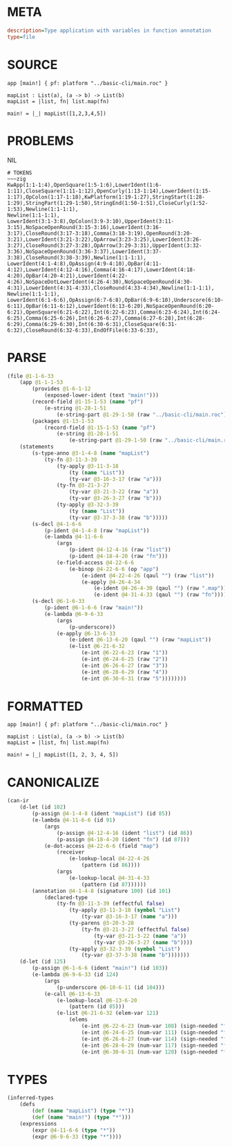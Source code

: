 # META
~~~ini
description=Type application with variables in function annotation
type=file
~~~
# SOURCE
~~~roc
app [main!] { pf: platform "../basic-cli/main.roc" }

mapList : List(a), (a -> b) -> List(b)
mapList = |list, fn| list.map(fn)

main! = |_| mapList([1,2,3,4,5])
~~~
# PROBLEMS
NIL

~~~
# TOKENS
~~~zig
KwApp(1:1-1:4),OpenSquare(1:5-1:6),LowerIdent(1:6-1:11),CloseSquare(1:11-1:12),OpenCurly(1:13-1:14),LowerIdent(1:15-1:17),OpColon(1:17-1:18),KwPlatform(1:19-1:27),StringStart(1:28-1:29),StringPart(1:29-1:50),StringEnd(1:50-1:51),CloseCurly(1:52-1:53),Newline(1:1-1:1),
Newline(1:1-1:1),
LowerIdent(3:1-3:8),OpColon(3:9-3:10),UpperIdent(3:11-3:15),NoSpaceOpenRound(3:15-3:16),LowerIdent(3:16-3:17),CloseRound(3:17-3:18),Comma(3:18-3:19),OpenRound(3:20-3:21),LowerIdent(3:21-3:22),OpArrow(3:23-3:25),LowerIdent(3:26-3:27),CloseRound(3:27-3:28),OpArrow(3:29-3:31),UpperIdent(3:32-3:36),NoSpaceOpenRound(3:36-3:37),LowerIdent(3:37-3:38),CloseRound(3:38-3:39),Newline(1:1-1:1),
LowerIdent(4:1-4:8),OpAssign(4:9-4:10),OpBar(4:11-4:12),LowerIdent(4:12-4:16),Comma(4:16-4:17),LowerIdent(4:18-4:20),OpBar(4:20-4:21),LowerIdent(4:22-4:26),NoSpaceDotLowerIdent(4:26-4:30),NoSpaceOpenRound(4:30-4:31),LowerIdent(4:31-4:33),CloseRound(4:33-4:34),Newline(1:1-1:1),
Newline(1:1-1:1),
LowerIdent(6:1-6:6),OpAssign(6:7-6:8),OpBar(6:9-6:10),Underscore(6:10-6:11),OpBar(6:11-6:12),LowerIdent(6:13-6:20),NoSpaceOpenRound(6:20-6:21),OpenSquare(6:21-6:22),Int(6:22-6:23),Comma(6:23-6:24),Int(6:24-6:25),Comma(6:25-6:26),Int(6:26-6:27),Comma(6:27-6:28),Int(6:28-6:29),Comma(6:29-6:30),Int(6:30-6:31),CloseSquare(6:31-6:32),CloseRound(6:32-6:33),EndOfFile(6:33-6:33),
~~~
# PARSE
~~~clojure
(file @1-1-6-33
	(app @1-1-1-53
		(provides @1-6-1-12
			(exposed-lower-ident (text "main!")))
		(record-field @1-15-1-53 (name "pf")
			(e-string @1-28-1-51
				(e-string-part @1-29-1-50 (raw "../basic-cli/main.roc"))))
		(packages @1-13-1-53
			(record-field @1-15-1-53 (name "pf")
				(e-string @1-28-1-51
					(e-string-part @1-29-1-50 (raw "../basic-cli/main.roc"))))))
	(statements
		(s-type-anno @3-1-4-8 (name "mapList")
			(ty-fn @3-11-3-39
				(ty-apply @3-11-3-18
					(ty (name "List"))
					(ty-var @3-16-3-17 (raw "a")))
				(ty-fn @3-21-3-27
					(ty-var @3-21-3-22 (raw "a"))
					(ty-var @3-26-3-27 (raw "b")))
				(ty-apply @3-32-3-39
					(ty (name "List"))
					(ty-var @3-37-3-38 (raw "b")))))
		(s-decl @4-1-6-6
			(p-ident @4-1-4-8 (raw "mapList"))
			(e-lambda @4-11-6-6
				(args
					(p-ident @4-12-4-16 (raw "list"))
					(p-ident @4-18-4-20 (raw "fn")))
				(e-field-access @4-22-6-6
					(e-binop @4-22-6-6 (op "app")
						(e-ident @4-22-4-26 (qaul "") (raw "list"))
						(e-apply @4-26-4-34
							(e-ident @4-26-4-30 (qaul "") (raw ".map"))
							(e-ident @4-31-4-33 (qaul "") (raw "fn")))))))
		(s-decl @6-1-6-33
			(p-ident @6-1-6-6 (raw "main!"))
			(e-lambda @6-9-6-33
				(args
					(p-underscore))
				(e-apply @6-13-6-33
					(e-ident @6-13-6-20 (qaul "") (raw "mapList"))
					(e-list @6-21-6-32
						(e-int @6-22-6-23 (raw "1"))
						(e-int @6-24-6-25 (raw "2"))
						(e-int @6-26-6-27 (raw "3"))
						(e-int @6-28-6-29 (raw "4"))
						(e-int @6-30-6-31 (raw "5"))))))))
~~~
# FORMATTED
~~~roc
app [main!] { pf: platform "../basic-cli/main.roc" }

mapList : List(a), (a -> b) -> List(b)
mapList = |list, fn| list.map(fn)

main! = |_| mapList([1, 2, 3, 4, 5])
~~~
# CANONICALIZE
~~~clojure
(can-ir
	(d-let (id 102)
		(p-assign @4-1-4-8 (ident "mapList") (id 85))
		(e-lambda @4-11-6-6 (id 91)
			(args
				(p-assign @4-12-4-16 (ident "list") (id 86))
				(p-assign @4-18-4-20 (ident "fn") (id 87)))
			(e-dot-access @4-22-6-6 (field "map")
				(receiver
					(e-lookup-local @4-22-4-26
						(pattern (id 86))))
				(args
					(e-lookup-local @4-31-4-33
						(pattern (id 87))))))
		(annotation @4-1-4-8 (signature 100) (id 101)
			(declared-type
				(ty-fn @3-11-3-39 (effectful false)
					(ty-apply @3-11-3-18 (symbol "List")
						(ty-var @3-16-3-17 (name "a")))
					(ty-parens @3-20-3-28
						(ty-fn @3-21-3-27 (effectful false)
							(ty-var @3-21-3-22 (name "a"))
							(ty-var @3-26-3-27 (name "b"))))
					(ty-apply @3-32-3-39 (symbol "List")
						(ty-var @3-37-3-38 (name "b")))))))
	(d-let (id 125)
		(p-assign @6-1-6-6 (ident "main!") (id 103))
		(e-lambda @6-9-6-33 (id 124)
			(args
				(p-underscore @6-10-6-11 (id 104)))
			(e-call @6-13-6-33
				(e-lookup-local @6-13-6-20
					(pattern (id 85)))
				(e-list @6-21-6-32 (elem-var 121)
					(elems
						(e-int @6-22-6-23 (num-var 108) (sign-needed "false") (bits-needed "7") (value "1"))
						(e-int @6-24-6-25 (num-var 111) (sign-needed "false") (bits-needed "7") (value "2"))
						(e-int @6-26-6-27 (num-var 114) (sign-needed "false") (bits-needed "7") (value "3"))
						(e-int @6-28-6-29 (num-var 117) (sign-needed "false") (bits-needed "7") (value "4"))
						(e-int @6-30-6-31 (num-var 120) (sign-needed "false") (bits-needed "7") (value "5"))))))))
~~~
# TYPES
~~~clojure
(inferred-types
	(defs
		(def (name "mapList") (type "*"))
		(def (name "main!") (type "*")))
	(expressions
		(expr @4-11-6-6 (type "*"))
		(expr @6-9-6-33 (type "*"))))
~~~